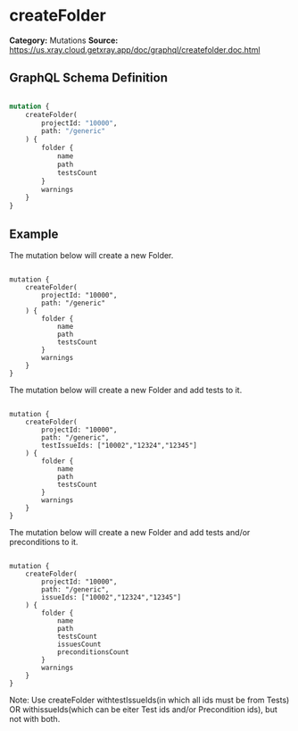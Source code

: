 # createFolder

**Category:** Mutations
**Source:** https://us.xray.cloud.getxray.app/doc/graphql/createfolder.doc.html

## GraphQL Schema Definition

```graphql

mutation {
    createFolder(
        projectId: "10000",
        path: "/generic"
    ) {
        folder {
            name
            path
            testsCount
        }
        warnings
    }
}

```

## Example

The mutation below will create a new Folder.

```

mutation {
    createFolder(
        projectId: "10000",
        path: "/generic"
    ) {
        folder {
            name
            path
            testsCount
        }
        warnings
    }
}

```

The mutation below will create a new Folder and add tests to it.

```

mutation {
    createFolder(
        projectId: "10000",
        path: "/generic",
        testIssueIds: ["10002","12324","12345"]
    ) {
        folder {
            name
            path
            testsCount
        }
        warnings
    }
}

```

The mutation below will create a new Folder and add tests and/or preconditions to it.

```

mutation {
    createFolder(
        projectId: "10000",
        path: "/generic",
        issueIds: ["10002","12324","12345"]
    ) {
        folder {
            name
            path
            testsCount
            issuesCount
            preconditionsCount
        }
        warnings
    }
}

```

Note: Use createFolder withtestIssueIds(in which all ids must be from Tests)
OR withissueIds(which can be eiter Test ids and/or Precondition ids), but not with both.
